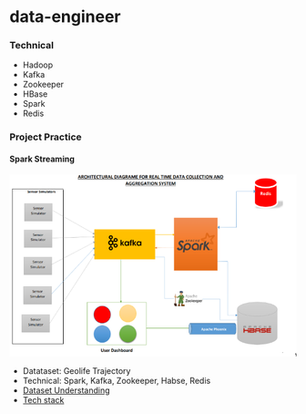 # data-engineer
### Technical
* Hadoop
* Kafka
* Zookeeper
* HBase
* Spark
* Redis
### Project Practice
#### Spark Streaming
![Technical](https://github.com/trangltth/data-engineer/blob/master/Screenshot%20from%202020-05-22%2016-55-36.png)
* Datataset: Geolife Trajectory
* Technical: Spark, Kafka, Zookeeper, Habse, Redis
* [Dataset Understanding](https://www.notion.so/Dataset-Understanding-a842f63bae6441a587c5e4c5254342d5)
* [Tech stack](https://www.notion.so/Technical-de555451715e4f91a49d124758215c8d)

